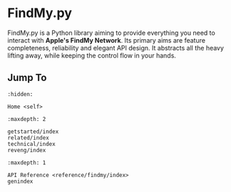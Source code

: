 # FindMy.py

FindMy.py is a Python library aiming to provide everything you need
to interact with **Apple's FindMy Network**.
Its primary aims are feature completeness, reliability and elegant API design.
It abstracts all the heavy lifting away, while keeping the control flow in your hands.

## Jump To

[//]: # "This is hidden to prevent it from showing on the home page"

```{toctree}
:hidden:

Home <self>
```

[//]: # "Documentation can be expanded to maxdepth 2"

```{toctree}
:maxdepth: 2

getstarted/index
related/index
technical/index
reveng/index
```

[//]: # "Show these with a maxdepth of 1"

```{toctree}
:maxdepth: 1

API Reference <reference/findmy/index>
genindex
```
